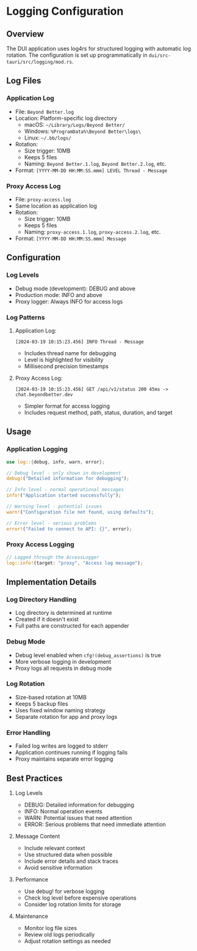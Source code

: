 # Logging Configuration

## Overview
The DUI application uses log4rs for structured logging with automatic log rotation. The configuration is set up programmatically in `dui/src-tauri/src/logging/mod.rs`.

## Log Files

### Application Log
- File: `Beyond Better.log`
- Location: Platform-specific log directory
  - macOS: `~/Library/Logs/Beyond Better/`
  - Windows: `%ProgramData%\Beyond Better\logs\`
  - Linux: `~/.bb/logs/`
- Rotation:
  - Size trigger: 10MB
  - Keeps 5 files
  - Naming: `Beyond Better.1.log`, `Beyond Better.2.log`, etc.
- Format: `[YYYY-MM-DD HH:MM:SS.mmm] LEVEL Thread - Message`

### Proxy Access Log
- File: `proxy-access.log`
- Same location as application log
- Rotation:
  - Size trigger: 10MB
  - Keeps 5 files
  - Naming: `proxy-access.1.log`, `proxy-access.2.log`, etc.
- Format: `[YYYY-MM-DD HH:MM:SS.mmm] Message`

## Configuration

### Log Levels
- Debug mode (development): DEBUG and above
- Production mode: INFO and above
- Proxy logger: Always INFO for access logs

### Log Patterns
1. Application Log:
   ```
   [2024-03-19 10:15:23.456] INFO Thread - Message
   ```
   - Includes thread name for debugging
   - Level is highlighted for visibility
   - Millisecond precision timestamps

2. Proxy Access Log:
   ```
   [2024-03-19 10:15:23.456] GET /api/v1/status 200 45ms -> chat.beyondbetter.dev
   ```
   - Simpler format for access logging
   - Includes request method, path, status, duration, and target

## Usage

### Application Logging
```rust
use log::{debug, info, warn, error};

// Debug level - only shown in development
debug!("Detailed information for debugging");

// Info level - normal operational messages
info!("Application started successfully");

// Warning level - potential issues
warn!("Configuration file not found, using defaults");

// Error level - serious problems
error!("Failed to connect to API: {}", error);
```

### Proxy Access Logging
```rust
// Logged through the AccessLogger
log::info!(target: "proxy", "Access log message");
```

## Implementation Details

### Log Directory Handling
- Log directory is determined at runtime
- Created if it doesn't exist
- Full paths are constructed for each appender

### Debug Mode
- Debug level enabled when `cfg!(debug_assertions)` is true
- More verbose logging in development
- Proxy logs all requests in debug mode

### Log Rotation
- Size-based rotation at 10MB
- Keeps 5 backup files
- Uses fixed window naming strategy
- Separate rotation for app and proxy logs

### Error Handling
- Failed log writes are logged to stderr
- Application continues running if logging fails
- Proxy maintains separate error logging

## Best Practices

1. Log Levels
   - DEBUG: Detailed information for debugging
   - INFO: Normal operation events
   - WARN: Potential issues that need attention
   - ERROR: Serious problems that need immediate attention

2. Message Content
   - Include relevant context
   - Use structured data when possible
   - Include error details and stack traces
   - Avoid sensitive information

3. Performance
   - Use debug! for verbose logging
   - Check log level before expensive operations
   - Consider log rotation limits for storage

4. Maintenance
   - Monitor log file sizes
   - Review old logs periodically
   - Adjust rotation settings as needed